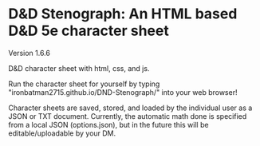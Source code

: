 # D&D Stenograph: An HTML based D&D 5e character sheet

Version 1.6.6

D&D character sheet with html, css, and js.

Run the character sheet for yourself by typing "ironbatman2715.github.io/DND-Stenograph/" into your web browser!

Character sheets are saved, stored, and loaded by the individual user as a JSON or TXT document.
Currently, the automatic math done is specified from a local JSON (options.json), but in the future this will be editable/uploadable by your DM.
